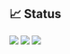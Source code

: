 ## 📈 Status
![](http://github-profile-summary-cards.vercel.app/api/cards/most-commit-language?username=naruto1031&theme=algolia)
![](http://github-profile-summary-cards.vercel.app/api/cards/productive-time?username=naruto1031&theme=algolia&utcOffset=9)
![](http://github-profile-summary-cards.vercel.app/api/cards/profile-details?username=naruto1031&theme=algolia)
